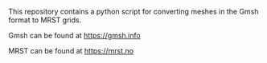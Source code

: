 This repository contains a python script for converting meshes in the Gmsh format to MRST grids.

Gmsh can be found at
https://gmsh.info

MRST can be found at
https://mrst.no
